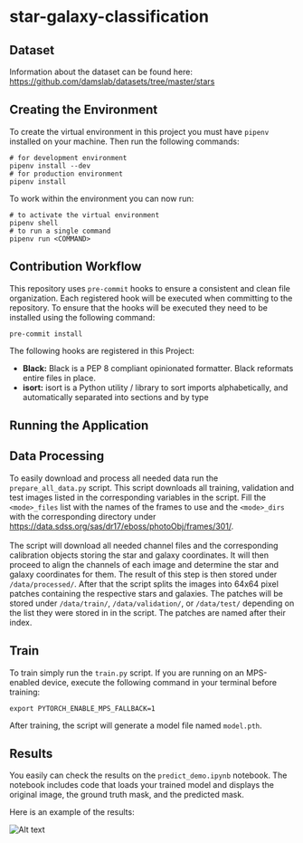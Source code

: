# star-galaxy-classification


## Dataset
Information about the dataset can be found here: https://github.com/damslab/datasets/tree/master/stars

## Creating the Environment

To create the virtual environment in this project you must have `pipenv` installed on your machine. Then run the following commands:

```
# for development environment
pipenv install --dev
# for production environment
pipenv install
```
To work within the environment you can now run:

```
# to activate the virtual environment
pipenv shell
# to run a single command
pipenv run <COMMAND>
```

## Contribution Workflow

This repository uses `pre-commit` hooks to ensure a consistent and clean file organization. Each registered hook will be executed when committing to the repository. To ensure that the hooks will be executed they need to be installed using the following command:

```
pre-commit install
```

The following hooks are registered in this Project:

<ul>
<li>
<b>Black:</b> Black is a PEP 8 compliant opinionated formatter. Black reformats entire files in place.
</li>
<li>
<b>isort:</b> isort is a Python utility / library to sort imports alphabetically, and automatically separated into sections and by type
</li>
</ul>


## Running the Application

## Data Processing
To easily download and process all needed data run the `prepare_all_data.py` script. This script downloads all training, validation and test images listed in the corresponding variables in the script. Fill the `<mode>_files` list with the names of the frames to use and the `<mode>_dirs` with the corresponding directory under https://data.sdss.org/sas/dr17/eboss/photoObj/frames/301/.
<br><br>
The script will download all needed channel files and the corresponding calibration objects storing the star and galaxy coordinates. It will then proceed to align the channels of each image and determine the star and galaxy coordinates for them. The result of this step is then stored under `/data/processed/`. After that the script splits the images into 64x64 pixel patches containing the respective stars and galaxies. The patches will be stored under `/data/train/`, `/data/validation/`, or `/data/test/` depending on the list they were stored in in the script. The patches are named after their index.

## Train
To train simply run the `train.py` script. If you are running on an MPS-enabled device, execute the following command in your terminal before training:
```
export PYTORCH_ENABLE_MPS_FALLBACK=1
```
After training, the script will generate a model file named `model.pth`.

## Results

You easily can check the results on the `predict_demo.ipynb` notebook. The notebook includes code that loads your trained model and displays the original image, the ground truth mask, and the predicted mask.

Here is an example of the results:

![Alt text](https://i.ibb.co/QJ1YhtY/488.png "Results")
